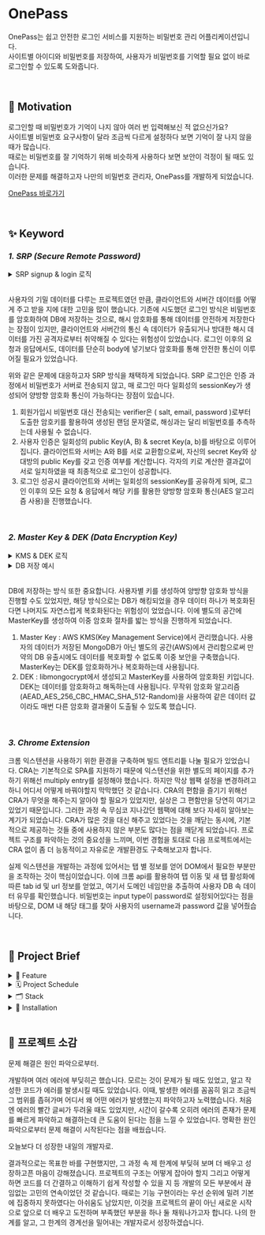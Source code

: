 # OnePass

OnePass는 쉽고 안전한 로그인 서비스를 지원하는 비밀번호 관리 어플리케이션입니다.<br />
사이트별 아이디와 비밀번호를 저장하여, 사용자가 비밀번호를 기억할 필요 없이 바로 로그인할 수 있도록 도와줍니다.

<br />

## 🚀 **Motivation**
로그인할 때 비밀번호가 기억이 나지 않아 여러 번 입력해보신 적 없으신가요?<br />
사이트별 비밀번호 요구사항이 달라 조금씩 다르게 설정하다 보면 기억이 잘 나지 않을 때가 많습니다.<br />
때로는 비밀번호를 잘 기억하기 위해 비슷하게 사용하다 보면 보안이 걱정이 될 때도 있습니다.<br />
이러한 문제를 해결하고자 나만의 비밀번호 관리자, OnePass를 개발하게 되었습니다.

[OnePass 바로가기](https://www.one-pass.co)<br />

<br />

## ✨ **Keyword**

### **_1. SRP (Secure Remote Password)_**

<details>
  <summary>SRP signup & login 로직</summary>
  <img src="https://user-images.githubusercontent.com/109640924/204110617-2d5ae0fe-daef-449d-afd1-d91e987149a0.svg" alt="srp-img" width="500px" height="350px" >
</details>

<br />

사용자의 기밀 데이터를 다루는 프로젝트였던 만큼, 클라이언트와 서버간 데이터를 어떻게 주고 받을 지에 대한 고민을 많이 했습니다. 기존에 시도했던 로그인 방식은 비밀번호를 암호화하여 DB에 저장하는 것으로, 해시 암호화를 통해 데이터를 안전하게 저장한다는 장점이 있지만, 클라이언트와 서버간의 통신 속 데이터가 유출되거나 방대한 해시 데이터를 가진 공격자로부터 취약해질 수 있다는 위험성이 있었습니다. 로그인 이후의 요청과 응답에서도, 데이터를 단순히 body에 넣기보다 암호화를 통해 안전한 통신이 이루어질 필요가 있었습니다.

위와 같은 문제에 대응하고자 SRP 방식을 채택하게 되었습니다. SRP 로그인은 인증 과정에서 비밀번호가 서버로 전송되지 않고, 매 로그인 마다 일회성의 sessionKey가 생성되어 양방향 암호화 통신이 가능하다는 장점이 있습니다.

1. 회원가입시 비밀번호 대신 전송되는 verifier은 ( salt, email, password )로부터 도출한 암호키를 활용하여 생성된 랜덤 문자열로, 해싱과는 달리 비밀번호를 추측하는데 사용될 수 없습니다.
2. 사용자 인증은 일회성의 public Key(A, B) & secret Key(a, b)를 바탕으로 이루어집니다. 클라이언트와 서버는 A와 B를 서로 교환함으로써, 자신의 secret Key와 상대방의 public Key를 갖고 인증 여부를 계산합니다. 각자의 키로 계산한 결과값이 서로 일치하였을 때 최종적으로 로그인이 성공합니다.
3. 로그인 성공시 클라이언트와 서버는 일회성의 sessionKey를 공유하게 되며, 로그인 이후의 모든 요청 & 응답에서 해당 키를 활용한 양방향 암호화 통신(AES 알고리즘 사용)을 진행했습니다.

<br />

### **_2. Master Key & DEK (Data Encryption Key)_**

<details>
  <summary>KMS & DEK 로직</summary>
  <img src="https://user-images.githubusercontent.com/109640924/204110696-e403aeb9-6593-45c4-b666-4125524f7cd0.svg" alt="dek-img" width="500px" height="250px" >
</details>
<details>
  <summary>DB 저장 예시</summary>

```javascript
// __keyVault
{
  _id: UUID("<string>"),
  keyMaterial: BinData(0,"<encrypted binary data string>"), // 데이터 암호화, 복호화에 사용
  creationDate: ISODate("2022-11-25T13:44:55.192+00:00"),
  updateDate: ISODate("2022-11-25T13:44:55.192+00:00"),
  masterKey: {
    provider: "<string>", // aws
    region: "<string>", // ap-northeast-2
    key: "<string>"  // AWS ARN : Amazon의 리소스를 고유하게 식별하기 위해 사용
  }
}

// User
{
  _id: ObjectId("<string>"),
  username: "<string>",
  passwordList: [
    {
      url: "www.naver.com",
      username: "test@naver.com",
      password: ********  // Binary 형식으로 저장됨
    }
  ]
  ...
}
```

</details>

<br />

DB에 저장하는 방식 또한 중요합니다. 사용자별 키를 생성하여 양방향 암호화 방식을 진행할 수도 있었지만, 해당 방식으로는 DB가 해킹되었을 경우 데이터 하나가 복호화된다면 나머지도 자연스럽게 복호화된다는 위험성이 었었습니다. 이에 별도의 공간에 MasterKey를 생성하여 이중 암호화 절차를 밟는 방식을 진행하게 되었습니다.

1. Master Key : AWS KMS(Key Management Service)에서 관리했습니다. 사용자의 데이터가 저장된 MongoDB가 아닌 별도의 공간(AWS)에서 관리함으로써 만약의 DB 유출시에도 데이터를 복호화할 수 없도록 이중 보안을 구축했습니다. MasterKey는 DEK를 암호화하거나 복호화하는데 사용됩니다.
2. DEK : libmongocrypt에서 생성되고 MasterKey를 사용하여 암호화된 키입니다. DEK는 데이터를 암호화하고 해독하는데 사용됩니다. 무작위 암호화 알고리즘(AEAD_AES_256_CBC_HMAC_SHA_512-Random)을 사용하여 같은 데이터 값이라도 매번 다른 암호화 결과물이 도출될 수 있도록 했습니다.

<br />

### **_3. Chrome Extension_**

크롬 익스텐션을 사용하기 위한 환경을 구축하며 빌드 엔트리틑 나눌 필요가 있었습니다. CRA는 기본적으로 SPA를 지원하기 때문에 익스텐션을 위한 별도의 페이지를 추가하기 위해선 multiply entry를 설정해야 했습니다. 하지만 막상 웹팩 설정을 변경하려고 하니 어디서 어떻게 바꿔야할지 막막했던 것 같습니다. CRA의 편함을 즐기기 위해선 CRA가 무엇을 해주는지 알아야 할 필요가 있었지만, 실상은 그 편함만을 당연히 여기고 있었기 때문입니다. 그러한 과정 속 무심코 지나갔던 웹팩에 대해 보다 자세히 알아보는 계기가 되었습니다. CRA가 많은 것을 대신 해주고 있었다는 것을 깨닫는 동시에, 기본적으로 제공하는 것들 중에 사용하지 않은 부분도 많다는 점을 깨닫게 되었습니다. 프로젝트 구조를 파악하는 것의 중요성을 느끼며, 이번 경험을 토대로 다음 프로젝트에서는 CRA 없이 좀 더 능동적이고 자유로운 개발환경도 구축해보고자 합니다.

실제 익스텐션을 개발하는 과정에 있어서는 탭 별 정보를 얻어 DOM에서 필요한 부분만을 조작하는 것이 핵심이었습니다. 이에 크롬 api를 활용하여 탭 이동 및 새 탭 활성화에 따른 tab id 및 url 정보를 얻었고, 여기서 도메인 네임만을 추출하여 사용자 DB 속 데이터 유무를 확인했습니다. 비밀번호는 input type이 password로 설정되어있다는 점을 바탕으로, DOM 내 해당 태그를 찾아 사용자의 username과 password 값을 넣어줬습니다.

<br />

## 📑 **Project Brief**

<details>
  <summary>🌈 Feature</summary>
  <table style="font-size: 13px; text-align: center">
    <tr>
      <th><img src="https://user-images.githubusercontent.com/109640924/204111595-f5317d54-2b13-4bec-8667-45d20fa1d700.gif" width="300" height="200" ></th>
      <th><img src="https://user-images.githubusercontent.com/109640924/204111050-92dfce75-0c89-4f38-9db5-7aaffb21704f.gif" width="300" height="200" ></th>
    </tr>
    <tr>
      <th>1. 회원가입시 사용자를 확인할 수 있는 Confirmation Code를 전송합니다.</th>
      <th>2. 비밀번호를 까먹었을 경우, 가입한 이메일에 OneTimePassword를 전송합니다.</th>
    </tr>
    <tr>
      <th><img src="https://user-images.githubusercontent.com/109640924/204111525-1e3fe46a-9cf7-4730-b836-733c6c880e66.gif" width="300" height="200" ></th>
      <th><img src="https://user-images.githubusercontent.com/109640924/204111480-d71e23ea-d32c-4796-8505-fdf2bb0418c1.gif" width="300" height="200" ></th>
    </tr>
    <tr>
      <th>3. 비밀번호는 직접 입력하거나, 파일 불러오기를 통해 추가할 수 있습니다.</th>
      <th>4. 등록한 비밀번호는 수정하거나 삭제할 수 있습니다.</th>
    </tr>
    <tr>
      <th><img src="https://user-images.githubusercontent.com/109640924/204111466-0abd0033-863c-425c-b2f8-0a715062f621.gif" width="300" height="200" ></th>
      <th><img src="https://user-images.githubusercontent.com/109640924/204112292-dc227264-0962-4869-a971-834201cac26a.gif" width="300" height="200" ></th>
    </tr>
    <tr>
      <th>5. 비밀번호 생성 타입 및 세션 만료 시간을 설정할 수 있습니다.</th>
      <th>6. 마스터 비밀번호를 변경할 수 있고, 탈퇴 시에는 저장한 모든 DB가 삭제됩니다.</th>
    </tr>
    <tr>
      <th><img src="https://user-images.githubusercontent.com/109640924/204112542-c2a92f66-0c14-4144-9ab0-8ec66387ce91.gif" width="300" height="200" ></th>
      <th><img src="https://user-images.githubusercontent.com/109640924/204112288-7421c9b4-1a2c-49d9-bbbe-0377c5d24883.gif" width="300" height="200" ></th>
    </tr>
    <tr>
      <th>7. 등록된 정보가 있는 경우, 해당 username과 password를 바로 입력할 수 있습니다.</th>
      <th>8. 등록된 정보가 없는 경우, 사용자 옵션에 맞는 랜덤한 비밀번호를 생성해 줍니다.</th>
    </tr>
  </table>
</details>

<details>
  <summary>🗓 Project Schedule</summary>
  <table width="600px">
    <tr>
      <th>1주차 ( 22.11.07 ~ 22.11.13 )</th>
    </tr>
    <tr>
      <td>아이디어 확정, DB schema modeling, 목업, PoC 진행</td>
    </tr>
    <tr>
     <th>2주차 ( 22.11.14 ~ 22.11.20 )</th>
    </tr>
    <tr>
      <td>메인 기능 작업, 프론트 / 백엔드 설계 및 개발</td>
    </tr>
    <tr>
      <th>3주차 ( 22.11.21 ~ 22.11.27 )</th>
    </tr>
    <tr>
      <td>메인 기능 업그레이드, 배포(Netlify, AWS Elastic Beanstalk)</td>
    </tr>
  </table>
</details>

<details>
  <summary>🗂 Stack</summary>
  <table width="600px">
    <tr>
      <th colspan="2">Frontend</th>
      <th colspan="2">Backend</th>
    </tr>
    <tr>
      <td>React</td>
      <td>v 18.2.0</td>
      <td>Node.js</td>
      <td>v 14.17.0</td>
    </tr>
    <tr>
      <td>React-router-dom</td>
      <td>v 6.4.3</td>
      <td>Express</td>
      <td>v 4.16.1</td>
    </tr>
    <tr>
      <td>React-redux</td>
      <td>v 8.0.5</td>
      <td>MongoDB</td>
      <td>v 3.6.3</td>
    </tr>
    <tr>
      <td>thinbus-srp</td>
      <td>v 1.8.0</td>
      <td>thinbus-srp</td>
      <td>v 1.8.0</td>
    </tr>
    <tr>
      <td></td>
      <td></td>
      <td>mongodb-client-encryption</td>
      <td>v 1.2.1</td>
    </tr>
  </table>
</details>

<details>
  <summary>🔧 Installation</summary>
  <table style="font-size: 12px">
    <tr>
      <th>Frontend</th>
      <th>Backend</th>
    </tr>
    <tr>
      <th>1. 클라이언트 레포지토리를 클론받습니다.</th>
      <th>1. 서버 레포지토리를 클론받습니다.</th>
    </tr>
    <tr>
      <th>git clone https://github.com/eunhye210/onepass-client.git</th>
      <th>git clone https://github.com/eunhye210/onepass-server.git</th>
    </tr>
    <tr>
      <th>2. 다음과 같이 환경변수를 설정합니다.</th>
      <th>2. 다음과 같이 환경변수를 설정합니다.</th>
    </tr>
    <tr>
      <th>REACT_APP_SERVER_URL=&#60;YOUR_SERVER_URL&#62;</th>
      <th>PORT=&#60;YOUR_PORT_NUMBER&#62;<br/>
          MONGOOSE_URL=&#60;YOUR_MONGOOSE_URL&#62;<br/>
          MAILJET_APIKEY_PUBLIC=&#60;YOUR_MAILJET_PUBLIC_APIKEY&#62;<br/>
          MAILJET_APIKEY_SECRET=&#60;YOUR_MAILJET_SECRET_APIKEY&#62;<br/>
          AWS_ACCESS_KEY_ID=&#60;YOUR_AWS_ACCESS_KEY_ID&#62;<br/>
          AWS_SECRET_ACCESS_KEY=&#60;YOUR_AWS_SECRET_ACCESS_KEY&#62;<br/>
          AWS_KEY_ARN=&#60;YOUR_AWS_KEY_ARN&#62;<br/>
          AWS_KEY_REGION=&#60;YOUR_AWS_KEY_REGION&#62;</th>
    </tr>
    <tr>
      <th>3. 터미널에서 아래 명령어를 실행합니다. </th>
      <th>3. 터미널에서 아래 명령어를 실행합니다. </th>
    </tr>
    <tr>
      <th>npm install<br />
          npm start</th>
      <th>npm install<br />
          npm start</th>
    </tr>
  </table>
</details>

<br />

## **📌 프로젝트 소감**

문제 해결은 원인 파악으로부터.

개발하며 여러 에러에 부딪히곤 했습니다. 모르는 것이 문제가 될 때도 있었고, 알고 작성한 코드가 에러를 발생시킬 때도 있었습니다. 이때, 발생한 에러를 꼼꼼히 읽고 조금씩 그 범위를 좁혀가며 어디서 왜 어떤 에러가 발생했는지 파악하고자 노력했습니다. 처음엔 에러의 빨간 글씨가 두려울 때도 있었지만, 시간이 갈수록 오히려 에러의 존재가 문제를 빠르게 파악하고 해결하는데 큰 도움이 된다는 점을 느낄 수 있었습니다. 명확한 원인 파악으로부터 문제 해결이 시작된다는 점을 배웠습니다.

오늘보다 더 성장한 내일의 개발자로.

결과적으로는 목표한 바를 구현했지만, 그 과정 속 제 한계에 부딪혀 보며 더 배우고 성장하고픈 마음이 강해졌습니다. 프로젝트의 구조는 어떻게 잡아야 할지 그리고 어떻게 하면 코드를 더 간결하고 이해하기 쉽게 작성할 수 있을 지 등 개발의 모든 부분에서 끊임없는 고민의 연속이었던 것 같습니다. 때로는 기능 구현이라는 우선 순위에 밀려 기본에 집중하지 못하였다는 아쉬움도 남았지만, 이것을 프로젝트의 끝이 아닌 새로운 시작으로 앞으로 더 배우고 도전하며 부족했던 부분을 하나 둘 채워나가고자 합니다. 나의 한계를 알고, 그 한계의 경계선을 밀어내는 개발자로서 성장하겠습니다.
